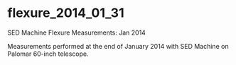 flexure_2014_01_31
==================

SED Machine Flexure Measurements: Jan 2014


Measurements performed at the end of January 2014 with SED Machine on Palomar 60-inch telescope.
